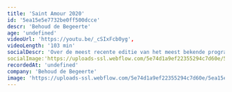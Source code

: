 ```yaml
---
title: 'Saint Amour 2020'
id: '5ea15e5e7732be0ff500dcce'
descr: 'Behoud de Begeerte'
age: 'undefined'
videoUrl: 'https://youtu.be/_cSIxFcb0yg',
videoLength: '103 min'
socialDescr: 'Over de meest recente editie van het meest bekende programma van Behoud de Begeerte schreef Het Nieuwsblad: “De liefde is een huis met vele kamers en de 26ste editie van het valentijnsprogramma Saint Amour verkent ze allemaal”, en zo is het maar net. "Een tiental welbespraakte auteurs, revelaties naast routiniers, die broederlijk naast elkaar de liefde bezingen: daarvoor smelt zelfs de grootste cynicus." (De Standaard) Aan het vooralsnog niet te canoniseren fornuis van de Liefde stonden: Andy Fierens, Dominique De Groen, Ish Ait Hamou, Fleur Pierets, Gaea Schoeters, Roderik Six, Jeroen Theunissen en Dimitri Verhulst. Sven Speybrouck speelde maître d’hôtel. Uit de pot van Andy Fierens en Michaël Brijs werden De Bronstige Bazooka’s opgelepeld, een koor van kant en kanonnen.'
socialImage:'https://uploads-ssl.webflow.com/5e74d1a9ef22355294c7d60e/5ea15e32d0138e1c44cb89ee_Thumbnail_SA%202020.jpg'
recordedAt: 'undefined'
company: 'Behoud de Begeerte'
image: 'https://uploads-ssl.webflow.com/5e74d1a9ef22355294c7d60e/5ea15e32d0138e1c44cb89ee_Thumbnail_SA%202020.jpg'
---
```


